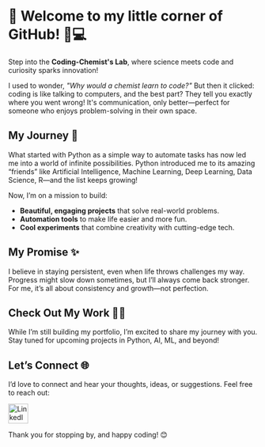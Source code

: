 # 👋 Welcome to my little corner of GitHub! 🧪💻  

Step into the **Coding-Chemist's Lab**, where science meets code and curiosity sparks innovation!  

I used to wonder, *"Why would a chemist learn to code?"* But then it clicked: coding is like talking to computers, and the best part? They tell you exactly where you went wrong! It's communication, only better—perfect for someone who enjoys problem-solving in their own space.  

## My Journey 🚀  
What started with Python as a simple way to automate tasks has now led me into a world of infinite possibilities. Python introduced me to its amazing “friends” like Artificial Intelligence, Machine Learning, Deep Learning, Data Science, R—and the list keeps growing!  

Now, I’m on a mission to build:
- **Beautiful, engaging projects** that solve real-world problems.  
- **Automation tools** to make life easier and more fun.  
- **Cool experiments** that combine creativity with cutting-edge tech.  

## My Promise ✨  
I believe in staying persistent, even when life throws challenges my way. Progress might slow down sometimes, but I’ll always come back stronger. For me, it’s all about consistency and growth—not perfection. 


## Check Out My Work 👨‍💻  
While I’m still building my portfolio, I’m excited to share my journey with you. Stay tuned for upcoming projects in Python, AI, ML, and beyond!  

## Let’s Connect 🌐  
I’d love to connect and hear your thoughts, ideas, or suggestions. Feel free to reach out: 

[<img src="https://www.freepnglogos.com/uploads/official-linkedin-logo----17.png" alt="LinkedIn" width="40" height="40">](https://www.linkedin.com/in/sindhujasivaraman/)

Thank you for stopping by, and happy coding! 😊
